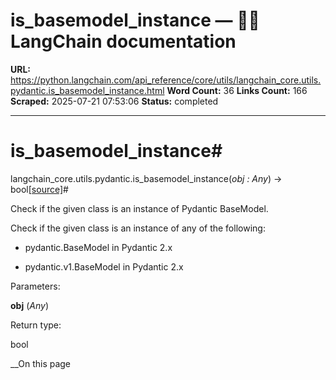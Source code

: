 # is_basemodel_instance — 🦜🔗 LangChain  documentation

**URL:** https://python.langchain.com/api_reference/core/utils/langchain_core.utils.pydantic.is_basemodel_instance.html
**Word Count:** 36
**Links Count:** 166
**Scraped:** 2025-07-21 07:53:06
**Status:** completed

---

# is\_basemodel\_instance\#

langchain\_core.utils.pydantic.is\_basemodel\_instance\(_obj : Any_\) → bool[\[source\]](https://python.langchain.com/api_reference/_modules/langchain_core/utils/pydantic.html#is_basemodel_instance)\#     

Check if the given class is an instance of Pydantic BaseModel.

Check if the given class is an instance of any of the following:

  * pydantic.BaseModel in Pydantic 2.x

  * pydantic.v1.BaseModel in Pydantic 2.x

Parameters:     

**obj** \(_Any_\)

Return type:     

bool

__On this page